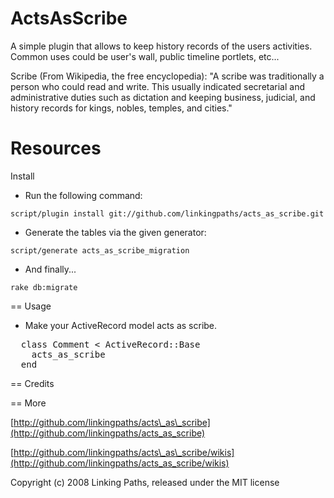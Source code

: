 ActsAsScribe
===============
A simple plugin that allows to keep history records of the users activities. Common uses could be user's wall, public timeline portlets, etc...

Scribe (From Wikipedia, the free encyclopedia):
"A scribe was traditionally a person who could read and write. This usually indicated secretarial and administrative duties such as dictation and keeping business, judicial, and history records for kings, nobles, temples, and cities."

Resources
==

Install
 
 * Run the following command:
 
 `script/plugin install git://github.com/linkingpaths/acts_as_scribe.git`
 
 * Generate the tables via the given generator:

 `script/generate acts_as_scribe_migration`
 
 * And finally...
 
 `rake db:migrate`
 
== Usage
 
 * Make your ActiveRecord model acts as scribe.
<pre>
  class Comment < ActiveRecord::Base    
    acts_as_scribe
  end
</pre>
 
== Credits


== More

[http://github.com/linkingpaths/acts\_as\_scribe](http://github.com/linkingpaths/acts_as_scribe)

[http://github.com/linkingpaths/acts\_as\_scribe/wikis](http://github.com/linkingpaths/acts_as_scribe/wikis)


Copyright (c) 2008 Linking Paths, released under the MIT license